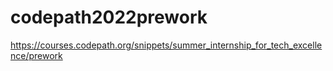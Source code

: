 # codepath2022prework
https://courses.codepath.org/snippets/summer_internship_for_tech_excellence/prework
